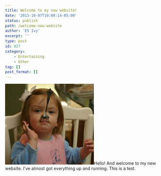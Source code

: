 ```yaml
---
title: Welcome to my new website!
date: '2013-10-07T10:00:14-05:00'
status: publish
path: /welcome-new-website
author: 'ES Ivy'
excerpt: ''
type: post
id: 927
category:
    - Entertaining
    - Other
tag: []
post_format: []
---
```

![sillyspoonfacecropped](../uploads/2013/03/sillyspoonfacecropped.jpg)Hello! And welcome to my new website. I’ve almost got everything up and running. This is a test.